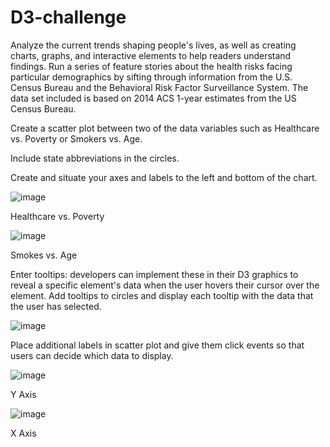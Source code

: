 # D3-challenge
Analyze the current trends shaping people's lives, as well as creating charts, graphs, and interactive elements to help readers understand findings. Run a series of feature stories about the health risks facing particular demographics by sifting through information from the U.S. Census Bureau and the Behavioral Risk Factor Surveillance System. The data set included is based on 2014 ACS 1-year estimates from the US Census Bureau.

Create a scatter plot between two of the data variables such as Healthcare vs. Poverty or Smokers vs. Age.

Include state abbreviations in the circles.


Create and situate your axes and labels to the left and bottom of the chart.



![image](https://user-images.githubusercontent.com/79819331/124316741-11edfa80-db44-11eb-8955-60474248c622.png)

Healthcare vs. Poverty

![image](https://user-images.githubusercontent.com/79819331/124317573-62198c80-db45-11eb-9dcb-b88907e38bca.png)


Smokes vs. Age

Enter tooltips: developers can implement these in their D3 graphics to reveal a specific element's data when the user hovers their cursor over the element. Add tooltips to circles and display each tooltip with the data that the user has selected. 


![image](https://user-images.githubusercontent.com/79819331/124316850-3b0e8b00-db44-11eb-9dd0-a3d727070ba5.png)


Place additional labels in scatter plot and give them click events so that users can decide which data to display. 



![image](https://user-images.githubusercontent.com/79819331/124317738-a73dbe80-db45-11eb-9048-acbbaee05aa4.png)

Y Axis


![image](https://user-images.githubusercontent.com/79819331/124317779-b58bda80-db45-11eb-9b9c-58ce8937b011.png)

X Axis




